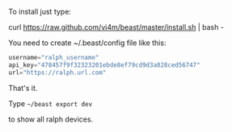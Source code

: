 To install just type:

  curl https://raw.github.com/vi4m/beast/master/install.sh | bash -


You need to create ~/.beast/config file like this:

```python
username="ralph_username"                                                                                       
api_key="478457f9f32323201ebde8ef79cd9d3a028ced56747"
url="https://ralph.url.com"
```
That's it.

Type `~/beast export dev` 

to show all ralph devices.

